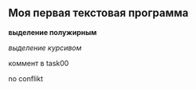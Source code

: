 ## Моя первая текстовая программа

**выделение полужирным**

*выделение курсивом*

коммент в task00





no conflikt